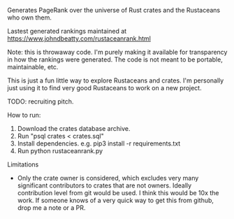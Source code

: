Generates PageRank over the universe of Rust crates and the Rustaceans who own them.

Lastest generated rankings maintained at https://www.johndbeatty.com/rustaceanrank.html

Note: this is throwaway code. I'm purely making it available for transparency in how the rankings were generated. The code is not meant to be portable, maintainable, etc.

This is just a fun little way to explore Rustaceans and crates. I'm personally just using it to find very good Rustaceans to work on a new project.

TODO: recruiting pitch. 

How to run:
1. Download the crates database archive.
2. Run "psql crates < crates.sql"
3. Install dependencies. e.g. pip3 install -r requirements.txt
4. Run python rustaceanrank.py

Limitations
 - Only the crate owner is considered, which excludes very many significant contributors to crates that are not owners. Ideally contribution level from git would be used. I think this would be 10x the work. If someone knows of a very quick way to get this from github, drop me a note or a PR.

